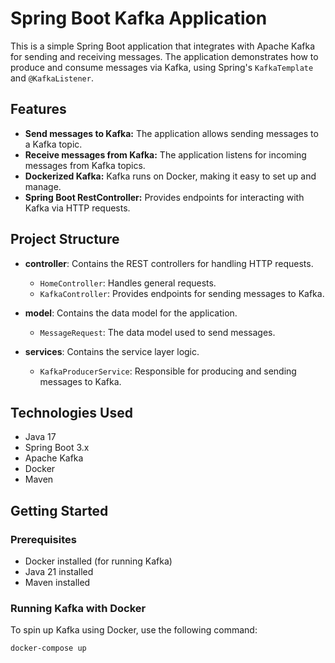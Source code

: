 # Spring Boot Kafka Application

This is a simple Spring Boot application that integrates with Apache Kafka for sending and receiving messages. The application demonstrates how to produce and consume messages via Kafka, using Spring's `KafkaTemplate` and `@KafkaListener`.

## Features

- **Send messages to Kafka:** The application allows sending messages to a Kafka topic.
- **Receive messages from Kafka:** The application listens for incoming messages from Kafka topics.
- **Dockerized Kafka:** Kafka runs on Docker, making it easy to set up and manage.
- **Spring Boot RestController:** Provides endpoints for interacting with Kafka via HTTP requests.

## Project Structure

- **controller**: Contains the REST controllers for handling HTTP requests.
  - `HomeController`: Handles general requests.
  - `KafkaController`: Provides endpoints for sending messages to Kafka.
  
- **model**: Contains the data model for the application.
  - `MessageRequest`: The data model used to send messages.

- **services**: Contains the service layer logic.
  - `KafkaProducerService`: Responsible for producing and sending messages to Kafka.

## Technologies Used

- Java 17
- Spring Boot 3.x
- Apache Kafka
- Docker
- Maven

## Getting Started

### Prerequisites

- Docker installed (for running Kafka)
- Java 21 installed
- Maven installed

### Running Kafka with Docker

To spin up Kafka using Docker, use the following command:

```bash
docker-compose up
